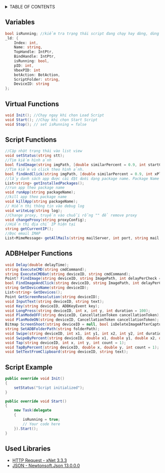 <!-- TABLE OF CONTENTS -->
<details>
  <summary>TABLE OF CONTENTS</summary>
  <ul>
	<li><a href="#script-example">Script Example</a></li>
    <li><a href="#variables">Variables</a></li>
    <li><a href="#virtual-functions">Virtual Functions</a></li>
    <li><a href="#script-functions">Script Functions</a></li>
    <li><a href="#adbhelper-functions">ADBHelper Functions</a></li>
    <li><a href="#used-libraries">Used Libraries</a></li>
  </ul>
  
</details>

<!-- Variables -->
## Variables
```cs
bool isRunning; //kiểm tra trạng thái script đang chạy hay dừng, dùng để ngắt script | khởi tạo false
_ld: {
	Index: int,
	Name: string,
	TopHandle: IntPtr,
	BindHandle: IntPtr,
	isRunning: bool,
	pID: int,
	VboxPID: int
	botAction: BotAction,
	ScriptFolder: string,
	DeviceID: string
};
```
<!-- Virtual Functions -->
## Virtual Functions
```cs
void Init(); //Chạy ngay khi chọn Load Script
void Start(); //Chạy khi chọn Start Script
void Stop(); // set isRunning = false
```
<!-- Script Functions -->
## Script Functions
```cs
//Cập nhật trạng thái vào list view
void setStatus(string stt); 
//Tìm kiếm hình ảnh
bool findImage(string imgPath, [double similarPercent = 0.9, int startCropX = 0, int startCropY = 0, int cropWidth = 0, int cropHeight = 0]);
//Tìm kiếm và click theo hình ảnh.
bool findAndClick(string imgPath, [double similarPercent = 0.9, int xPlus = 0, int yPlus = 0, int startCropX = 0, int startCropY = 0, int cropWidth = 0, int cropHeight = 0]);
//lấy danh sách app được cài đặt dưới dạng package name. Package Name có dạng: com.cyanogenmod.filemanager
List<string> getInstalledPackages();
//run app theo package name
void runApp(string packageName);
//kill app theo package name
void killApp(string packageName);
// Hiển thị thông tin vào debug log
void writeLog(string log); 
//Change proxy, truyền vào chuỗi rỗng "" để remove proxy
void changeProxy(string proxyConfig); 
//Hiển thị địa chỉ IP hiện tại
string getCurrentIP(); 
//Đọc email IMAP
List<MimeMessage> getAllMails(string mailServer, int port, string mail, string password);
```
<!-- ADBHelper Functions -->
## ADBHelper Functions
```cs
void Delay(double delayTime);
string ExecuteCMD(string cmdCommand);
string ExecuteCMDBat(string deviceID, string cmdCommand);
Point? FindImage(string deviceID, string ImagePath, int delayPerCheck = 2000, int count = 5);
bool FindImageAndClick(string deviceID, string ImagePath, int delayPerCheck = 2000, int count = 5);
string GetDeviceName(string deviceID);
List<string> GetDevices();
Point GetScreenResolution(string deviceID);
void InputText(string deviceID, string text);
void Key(string deviceID, ADBKeyEvent key);
void LongPress(string deviceID, int x, int y, int duration = 100);
void PlanModeOFF(string deviceID, CancellationToken cancellationToken);
void PlanModeON(string deviceID, CancellationToken cancellationToken);
Bitmap ScreenShoot(string deviceID = null, bool isDeleteImageAfterCapture = true, string fileName = "screenShoot.png");
string SetADBFolderPath(string folderPath);
void Swipe(string deviceID, int x1, int y1, int x2, int y2, int duration = 100);
void SwipeByPercent(string deviceID, double x1, double y1, double x2, double y2, int duration = 100);
void Tap(string deviceID, int x, int y, int count = 1);
void TapByPercent(string deviceID, double x, double y, int count = 1);
void SetTextFromClipboard(string deviceID, string text);
```
<!-- Script Example -->
## Script Example
```cs
public override void Init()
{
	setStatus("Script initialized");
}

public override void Start()
{
	new Task(delegate
	{
		isRunning = true;
		// Your code here
	}).Start();
}
```
<!-- Used Libraries -->
## Used Libraries
* [HTTP Request - xNet 3.3.3](https://teamcodedao.com/forum/index.php?/topic/3-huong-dan-co-ban-ve-thu-vien-xnet-trong-csharp/)
* [JSON - Newtonsoft.Json 13.0.0.0](https://www.newtonsoft.com/json)